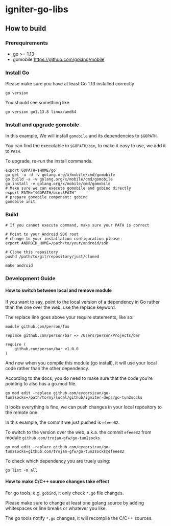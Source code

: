 # igniter-go-libs

## How to build

### Prerequirements

* go >= 1.13
* gomobile https://github.com/golang/mobile

### Install Go

Please make sure you have at least Go 1.13 installed correctly

```shell
go version
```

You should see something like
```
go version go1.13.8 linux/amd64
```

### Install and upgrade gomobile

In this example, We will install `gomobile` and its dependencies to `$GOPATH`.

You can find the executable in `$GOPATH/bin`, to make it easy to use, we add it to `PATH`.

To upgrade, re-run the install commands.

```shell
export GOPATH=$HOME/go
go get -u -d -v golang.org/x/mobile/cmd/gomobile
go build -a -v golang.org/x/mobile/cmd/gomobile
go install -v golang.org/x/mobile/cmd/gomobile
# Make sure we can execute gomobile and gobind directly
export PATH="$GOPATH/bin:$PATH"
# prepare gomobile component: gobind
gomobile init
```

### Build

```shell
# If you cannot execute command, make sure your PATH is correct

# Point to your Android SDK root
# change to your installation configuration please
export ANDROID_HOME=/path/to/your/android/sdk

# Clone this repository
pushd /path/to/git/repository/just/cloned

make android
```

### Development Guide

#### How to switch between local and remove module

If you want to say, point to the local version of a dependency in Go rather than the one over the web, use the replace keyword.

The replace line goes above your require statements, like so:

```
module github.com/person/foo

replace github.com/person/bar => /Users/person/Projects/bar

require (
	github.com/person/bar v1.0.0
)

```

And now when you compile this module (go install), it will use your local code rather than the other dependency.

According to the docs, you do need to make sure that the code you’re pointing to also has a go.mod file.

```shell
go mod edit -replace github.com/eycorsican/go-tun2socks=/path/to/my/local/github/igniter-deps/go-tun2socks
```

It looks everything is fine, we can push changes in your local repository to the remote one.

In this example, the commit we just pushed is `efeee82`.

To switch to the version over the web, a.k.a. the commit `efeee82` from module `github.com/trojan-gfw/go-tun2socks`

```shell
go mod edit -replace github.com/eycorsican/go-tun2socks=github.com/trojan-gfw/go-tun2socks@efeee82
```

To check which dependency you are truely using:

```shell
go list -m all
```

#### How to make C/C++ source changes take effect

For go tools, e.g. `gobind`, it only check `*.go` file changes.

Please make sure to change at least one golang source by adding whitespaces or line breaks or whatever you like.

The go tools notify `*.go` changes, it will recompile the C/C++ sources.


